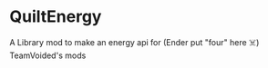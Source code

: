 # QuiltEnergy

A Library mod to make an energy api for (Ender put "four" here ☠️) TeamVoided's mods
